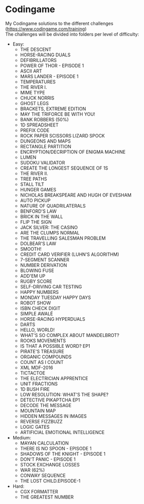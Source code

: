 # Codingame
My Codingame solutions to the different challenges (https://www.codingame.com/training)  
The challenges will be divided into folders per level of difficulty:
- Easy:
	- THE DESCENT
	- HORSE-RACING DUALS
	- DEFIBRILLATORS
	- POWER OF THOR - EPISODE 1
	- ASCII ART
	- MARS LANDER - EPISODE 1
	- TEMPERATURES
	- THE RIVER I.
	- MIME TYPE
	- CHUCK NORRIS
	- GHOST LEGS
	- BRACKETS, EXTREME EDITION
	- MAY THE TRIFORCE BE WITH YOU!
	- BANK ROBBERS (50%)
	- 1D SPREADSHEET
	- PREFIX CODE
	- ROCK PAPER SCISSORS LIZARD SPOCK
	- DUNGEONS AND MAPS
	- RECTANGLE PARTITION
	- ENCRYPTION/DECRIPTION OF ENIGMA MACHINE
	- LUMEN
	- SUDOKU VALIDATOR
	- CREATE THE LONGEST SEQUENCE OF 1S
	- THE RIVER II.
	- TREE PATHS
	- STALL TILT
	- HUNGER GAMES
	- NICHOLAS BREAKSPEARE AND HUGH OF EVESHAM
	- AUTO PICKUP
	- NATURE OF QUADRILATERALS
	- BENFORD'S LAW
	- BRICK IN THE WALL
	- FLIP THE SIGN
	- JACK SILVER: THE CASINO
	- ARE THE CLUMPS NORMAL
	- THE TRAVELLING SALESMAN PROBLEM
	- DOLBEAR'S LAW
	- SMOOTH!
	- CREDIT CARD VERIFIER (LUHN'S ALGORITHM)
	- 7-SEGMENT SCANNER
	- NUMBER DERIVATION
	- BLOWING FUSE
	- ADD'EM UP
	- RUGBY SCORE
	- SELF-DRIVING CAR TESTING
	- HAPPY NUMBERS
	- MONDAY TUESDAY HAPPY DAYS
	- ROBOT SHOW
	- ISBN CHECK DIGIT
	- SIMPLE AWALÉ
	- HORSE-RACING HYPERDUALS
	- DARTS
	- HELLO, WORLD!
	- WHAT'S SO COMPLEX ABOUT MANDELBROT?
	- ROOKS MOVEMENTS
	- IS THAT A POSSIBLE WORD? EP1
	- PIRATE'S TREASURE
	- ORGANIC COMPOUNDS
	- COUNT AS I COUNT
	- XML MDF-2016
	- TICTACTOE
	- THE ELECTRICIAN APPRENTICE
	- UNIT FRACTIONS
	- 1D BUSH FIRE
	- LOW RESOLUTION: WHAT'S THE SHAPE?
	- DETECTIVE PIKAPTCHA EP1
	- DECODE THE MESSAGE
	- MOUNTAIN MAP
	- HIDDEN MESSAGES IN IMAGES
	- REVERSE FIZZBUZZ
	- LOGIC GATES
	- ARTIFICIAL EMOTIONAL INTELLIGENCE
- Medium:
	- MAYAN CALCULATION
	- THERE IS NO SPOON - EPISODE 1
	- SHADOWS OF THE KNIGHT - EPISODE 1
	- DON'T PANIC - EPISODE 1
	- STOCK EXCHANGE LOSSES
	- WAR (62%)
	- CONWAY SEQUENCE
	- THE LOST CHILD.EPISODE-1
- Hard:
	- CGX FORMATTER
	- THE GREATEST NUMBER
